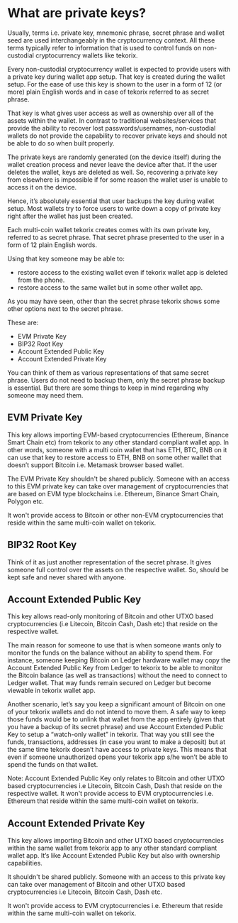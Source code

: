# What are private keys?

Usually, terms i.e. private key, mnemonic phrase, secret phrase and wallet seed are used interchangeably in the cryptocurrency context. All these terms typically refer to information that is used to control funds on non-custodial cryptocurrency wallets like tekorix.

Every non-custodial cryptocurrency wallet is expected to provide users with a private key  during wallet app setup. That key is created during the wallet setup. For the ease of use this key is shown to the user in a form of 12 (or more) plain English words and in case of tekorix referred to as secret phrase. 

That key is what gives user access as well as ownership over all of the assets within the wallet. In contrast to traditional websites/services that provide the ability to recover lost passwords/usernames, non-custodial wallets do not provide the capability to recover private keys and  should not be able to do so when built properly.

The private keys are randomly generated (on the device itself) during the wallet creation process and never leave the device after that. If the user deletes the wallet, keys are deleted as well. So, recovering a private key from elsewhere is impossible if for some reason the wallet user is unable to access it on the device. 

Hence, it’s absolutely essential that user backups the key during wallet setup. Most wallets try to force users to write down a copy of private key right after the wallet has just been created.

Each multi-coin wallet tekorix creates comes with its own private key, referred to as secret phrase. That secret phrase presented to the user in a form of 12 plain English words.

Using that key someone may be able to:

- restore access to the existing wallet even if tekorix wallet app is deleted from the phone.
- restore access to the same wallet but in some other wallet app.

As you may have seen, other than the secret phrase tekorix shows some other options next to the secret phrase. 

These are:

- EVM Private Key
- BIP32 Root Key
- Account Extended Public Key
- Account Extended Private Key 

You can think of them as various representations of that same secret phrase. Users do not need to backup them, only the secret phrase backup is essential. But there are some things to keep in mind regarding why someone may need them.

## EVM Private Key

This key allows importing EVM-based cryptocurrencies (Ethereum, Binance Smart Chain etc) from tekorix to any other standard compliant wallet app. In other words, someone with a multi coin wallet that has ETH, BTC, BNB on it can use that key to restore access to ETH, BNB on some other wallet that doesn’t support Bitcoin i.e. Metamask browser based wallet.

The EVM Private Key shouldn't be shared publicly. Someone with an access to this EVM private key can take over management of cryptocurrencies that are based on EVM type blockchains i.e. Ethereum, Binance Smart Chain, Polygon etc. 

It won't provide access to Bitcoin or other non-EVM cryptocurrencies that reside within the same multi-coin wallet on tekorix.

## BIP32 Root Key

Think of it as just another representation of the secret phrase. It gives someone full control over the assets on the respective wallet. So, should be kept safe and never shared with anyone.

## Account Extended Public Key

This key allows read-only monitoring of Bitcoin and other UTXO based cryptocurrencies (i.e Litecoin, Bitcoin Cash, Dash etc) that reside on the respective wallet. 

The main reason for someone to use that is when someone wants only to monitor the funds on the balance without an ability to spend them. For instance, someone keeping Bitcoin on Ledger hardware wallet may copy the Account Extended Public Key from Ledger to tekorix to be able to monitor the Bitcoin balance (as well as transactions) without the need to connect to Ledger wallet. That way funds remain secured on Ledger but become viewable in tekorix wallet app. 

Another scenario, let’s say you keep a significant amount of Bitcoin on one of your tekorix wallets and do not intend to move them. A safe way to keep those funds would be to unlink that wallet from the app entirely (given that you have a backup of its secret phrase) and use Account Extended Public Key to setup a “watch-only wallet” in tekorix. That way you still see the funds, transactions, addresses (in case you want to make a deposit) but at the same time tekorix doesn’t have access to private keys. This means that even if someone unauthorized opens your tekorix app s/he won’t be able to spend the funds on that wallet.

Note: Account Extended Public Key only relates to Bitcoin and other UTXO based cryptocurrencies i.e Litecoin, Bitcoin Cash, Dash that reside on the respective wallet. It won't provide access to EVM cryptocurrencies i.e. Ethereum that reside within the same multi-coin wallet on tekorix.


## Account Extended Private Key 

This key allows importing Bitcoin and other UTXO based cryptocurrencies within the same wallet from tekorix app to any other standard compliant wallet app. It’s like Account Extended Public Key but also with ownership capabilities.

It shouldn't be shared publicly. Someone with an access to this private key can take over management of Bitcoin and other UTXO based cryptocurrencies i.e Litecoin, Bitcoin Cash, Dash etc.

It won't provide access to EVM cryptocurrencies i.e. Ethereum that reside within the same multi-coin wallet on tekorix.
